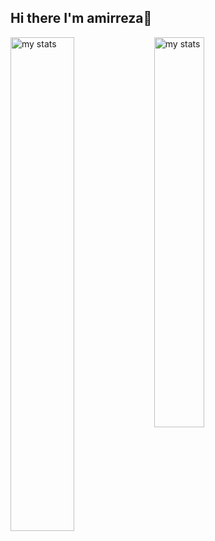 ## Hi there I'm amirreza👋

<img alt="my stats" align="left" width="45%" src="https://github-readme-stats.vercel.app/api?username=seyyed-amirreza-hosseini&show_icons=true"/>
<img alt="my stats" align="left" width="40%" src="https://github-readme-stats.vercel.app/api/top-langs/?username=seyyed-amirreza-hosseini&layout=compact"/>
